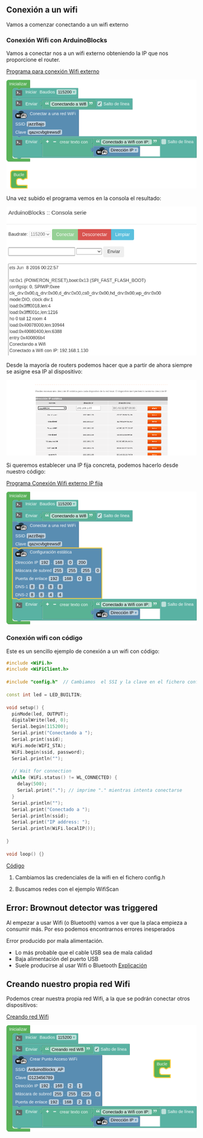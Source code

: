 ## Conexión a un wifi

Vamos a comenzar conectando a un wifi externo

### Conexión Wifi con ArduinoBlocks

Vamos a conectar nos a un wifi externo obteniendo la IP que nos proporcione el router. 

[Programa para conexión Wifi externo](http://www.arduinoblocks.com/web/project/791600)


![](./images/programa_wifi.png)

Una vez subido el programa vemos en la consola el resultado:

![](./images/conexion_Wifi.png)


Desde la mayoría de routers podemos hacer que a partir de ahora siempre se asigne esa IP al dispositivo:

![](./images/IPFijaRouter.png)

Si queremos establecer una IP fija concreta, podemos hacerlo desde nuestro código:

[Programa Conexión Wifi externo IP fija](http://www.arduinoblocks.com/web/project/791661)

![](./images/programa_wifi_ip_fija.png)


### Conexión wifi con código

Este es un sencillo ejemplo de conexión a un wifi con código:

```C++
#include <WiFi.h>
#include <WiFiClient.h>

#include "config.h"  // Cambiamos  el SSI y la clave en el fichero config.h

const int led = LED_BUILTIN;

void setup() {
  pinMode(led, OUTPUT);
  digitalWrite(led, 0);
  Serial.begin(115200);
  Serial.print("Conectando a ");
  Serial.print(ssid);  
  WiFi.mode(WIFI_STA);
  WiFi.begin(ssid, password);
  Serial.println("");

  // Wait for connection
  while (WiFi.status() != WL_CONNECTED) {
    delay(500);
    Serial.print("."); // imprime "." mientras intenta conectarse
  }
  Serial.println("");
  Serial.print("Conectado a ");
  Serial.println(ssid);
  Serial.print("IP address: ");
  Serial.println(WiFi.localIP());

}

void loop() {}

```

[Código](https://github.com/javacasm/CursoIOTCo/blob/main/codigo/3.8.0.wifi_base/3.8.0.wifi_base.ino)

1. Cambiamos las credenciales de la wifi en el fichero config.h
  
1. Buscamos redes con el ejemplo WifiScan


## Error: Brownout detector was triggered

Al empezar a usar Wifi (o Bluetooth) vamos a ver que la placa empieza a consumir más. Por eso podemos encontrarnos errores inesperados

Error producido por mala alimentación.
* Lo más probable que el cable USB sea de mala calidad
* Baja alimentación del puerto USB
* Suele producirse al usar Wifi o Bluetooth
[Explicación](https://github.com/nkolban/esp32-snippets/issues/168)

## Creando nuestro propia red Wifi

Podemos crear nuestra propia red Wifi, a la que se podrán conectar otros dispositivos:

[Creando red Wifi](http://www.arduinoblocks.com/web/project/791663)

![](./images/programa_creando_wifi.png)

